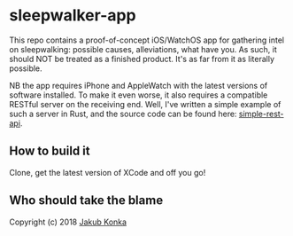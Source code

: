 # sleepwalker-app

This repo contains a proof-of-concept iOS/WatchOS app for gathering intel on sleepwalking: possible causes, alleviations, what have you. As such, it should NOT be treated as a finished product. It's as far from it as literally possible.

NB the app requires iPhone and AppleWatch with the latest versions of software installed. To make it even worse, it also requires a compatible RESTful server on the receiving end. Well, I've written a simple example of such a server in Rust, and the source code can be found here: [simple-rest-api](https://github.com/kubkon/simple-rest-api).

## How to build it
Clone, get the latest version of XCode and off you go!

## Who should take the blame
Copyright (c) 2018 [Jakub Konka](http://www.jakubkonka.com)

